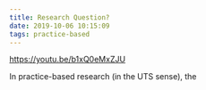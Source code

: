 ```yaml
---
title: Research Question?
date: 2019-10-06 10:15:09
tags: practice-based
---
```


<https://youtu.be/b1xQ0eMxZJU>

In practice-based research (in the UTS sense), the


